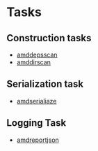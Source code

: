 # Tasks

## Construction tasks

* [amddepsscan](amddepsscan.md)
* [amddirscan](amddirscan.md)

## Serialization task

* [amdserialiaze](amdserialiaze.md)

## Logging Task

* [amdreportjson](amdreportjson.md)

